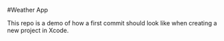 #Weather App

This repo is a demo of how a first commit should look like when creating a new project in Xcode.

 
